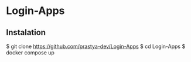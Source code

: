 # Login-Apps
## Instalation
   $ git clone https://github.com/prastya-dev/Login-Apps
   $ cd Login-Apps
   $ docker compose up

##

